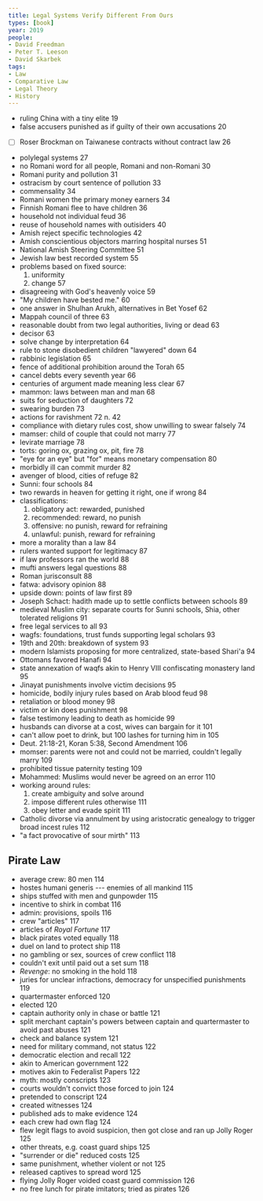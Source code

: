 ```yaml
---
title: Legal Systems Verify Different From Ours
types: [book]
year: 2019
people:
- David Freedman
- Peter T. Leeson
- David Skarbek
tags:
- Law
- Comparative Law
- Legal Theory
- History
---
```


- ruling China with a tiny elite 19
- false accusers punished as if guilty of their own accusations 20
- [ ] Roser Brockman on Taiwanese contracts without contract law 26
- polylegal systems 27
- no Romani word for all people, Romani and non-Romani 30
- Romani purity and pollution 31
- ostracism by court sentence of pollution 33
- commensality 34
- Romani women the primary money earners 34
- Finnish Romani flee to have children 36
- household not individual feud 36
- reuse of household names with outisiders 40
- Amish reject specific technologies 42
- Amish conscientious objectors marring hospital nurses 51
- National Amish Steering Committee 51
- Jewish law best recorded system 55
- problems based on fixed source:
  1.  uniformity
  2.  change 57
- disagreeing with God's heavenly voice 59
- "My children have bested me." 60
- one answer in Shulhan Arukh, alternatives in Bet Yosef 62
- Mappah council of three 63
- reasonable doubt from two legal authorities, living or dead 63
- decisor 63
- solve change by interpretation 64
- rule to stone disobedient children "lawyered" down 64
- rabbinic legislation 65
- fence of additional prohibition around the Torah 65
- cancel debts every seventh year 66
- centuries of argument made meaning less clear 67
- mammon: laws between man and man 68
- suits for seduction of daughters 72
- swearing burden 73
- actions for ravishment 72 n. 42
- compliance with dietary rules cost, show unwilling to swear falsely 74
- mamser: child of couple that could not marry 77
- levirate marriage 78
- torts: goring ox, grazing ox, pit, fire 78
- "eye for an eye" but "for" means monetary compensation 80
- morbidly ill can commit murder 82
- avenger of blood, cities of refuge 82
- Sunni: four schools 84
- two rewards in heaven for getting it right, one if wrong 84
- classifications:
  1.  obligatory act: rewarded, punished
  2.  recommended: reward, no punish
  3.  offensive: no punish, reward for refraining
  4.  unlawful: punish, reward for refraining
- more a morality than a law 84
- rulers wanted support for legitimacy 87
- if law professors ran the world 88
- mufti answers legal questions 88
- Roman jurisconsult 88
- fatwa: advisory opinion 88
- upside down: points of law first 89
- Joseph Schact: hadith made up to settle conflicts between schools 89
- medieval Muslim city: separate courts for Sunni schools, Shia, other tolerated religions 91
- free legal services to all 93
- wagfs: foundations, trust funds supporting legal scholars 93
- 19th and 20th: breakdown of system 93
- modern Islamists proposing for more centralized, state-based Shari'a 94
- Ottomans favored Hanafi 94
- state annexation of waqfs akin to Henry VIII confiscating monastery land 95
- Jinayat punishments involve victim decisions 95
- homicide, bodily injury rules based on Arab blood feud 98
- retaliation or blood money 98
- victim or kin does punishment 98
- false testimony leading to death as homicide 99
- husbands can divorse at a cost, wives can bargain for it 101
- can't allow poet to drink, but 100 lashes for turning him in 105
- Deut. 21:18-21, Koran 5:38, Second Amendment 106
- momser: parents were not and could not be married, couldn't legally marry 109
- prohibited tissue paternity testing 109
- Mohammed: Muslims would never be agreed on an error 110
- working around rules:
  1.  create ambiguity and solve around
  2.  impose different rules otherwise 111
  3.  obey letter and evade spirit 111
- Catholic divorse via annulment by using aristocratic genealogy to trigger broad incest rules 112
- "a fact provocative of sour mirth" 113

## Pirate Law
- average crew: 80 men 114
- hostes humani generis --- enemies of all mankind 115
- ships stuffed with men and gunpowder 115
- incentive to shirk in combat 116
- admin: provisions, spoils 116
- crew "articles" 117
- articles of _Royal Fortune_ 117
- black pirates voted equally 118
- duel on land to protect ship 118
- no gambling or sex, sources of crew conflict 118
- couldn't exit until paid out a set sum 118
- _Revenge_: no smoking in the hold 118
- juries for unclear infractions, democracy for unspecified punishments 119
- quartermaster enforced 120
- elected 120
- captain authority only in chase or battle 121
- split merchant captain's powers between captain and quartermaster to avoid past abuses 121
- check and balance system 121
- need for military command, not status 122
- democratic election and recall 122
- akin to American government 122
- motives akin to Federalist Papers 122
- myth: mostly conscripts 123
- courts wouldn't convict those forced to join 124
- pretended to conscript 124
- created witnesses 124
- published ads to make evidence 124
- each crew had own flag 124
- flew legit flags to avoid suspicion, then got close and ran up Jolly Roger 125
- other threats, e.g. coast guard ships 125
- "surrender or die" reduced costs 125
- same punishment, whether violent or not 125
- released captives to spread word 125
- flying Jolly Roger voided coast guard commission 126
- no free lunch for pirate imitators; tried as pirates 126
